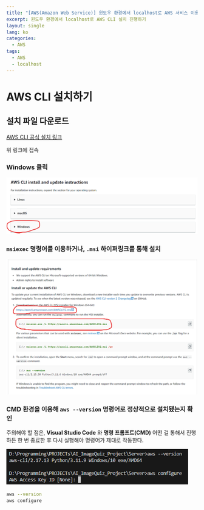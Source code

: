 ```yaml
---
title: "[AWS(Amazon Web Service)] 윈도우 환경에서 localhost로 AWS 서비스 이용하기"
excerpt: 윈도우 환경에서 localhost로 AWS CLI 설치 진행하기
layout: single
lang: ko
categories:
  - AWS
tags:
  - AWS
  - localhost
---
```


# AWS CLI 설치하기

## 설치 파일 다운로드

[AWS CLI 공식 설치 링크](https://docs.aws.amazon.com/cli/latest/userguide/getting-started-install.html)

위 링크에 접속

### Windows 클릭
![aws_cli_install_1](/assets/resources/AWS/aws_cli_install_1.png)

### `msiexec` 명령어를 이용하거나, `.msi` 하이퍼링크를 통해 설치

![aws_cli_install_2](/assets/resources/AWS/aws_cli_install_2.png)

### CMD 환경을 이용해 `aws --version` 명령어로 정상적으로 설치됐는지 확인

주의해야 할 점은, **Visual Studio Code** 와  **명령 프롬프트(CMD)** 어떤 걸 통해서 진행하든 한 번 종료한 후 다시 실행해야 명령어가 제대로 작동한다.

![aws_cli_install_3](/assets/resources/AWS/aws_cli_install_3.png)

```bash
aws --version
aws configure
```